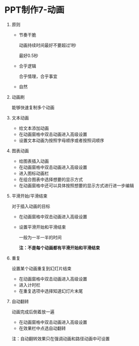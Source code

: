 # PPT制作7-动画

1. 原则

   + 节奏干脆

     动画持续时间最好不要超过1秒

     最好0.5秒

   + 合乎逻辑

     合乎情理，合乎事宜

   + 自然

2. 动画刷

   能够快速复制多个动画

3. 文本动画
   + 给文本添加动画
   + 在动画窗格中双击动画进入高级设置
   + 设置文本动画为按照字母顺序或者按照词顺序

4. 图表动画
   + 给图表插入动画
   + 在动画窗格中双击动画进入高级设置
   + 进入图标动画栏
   + 在组合图表中选择想要的显示方式
   + 在动画窗格中还可以具体按照想要的显示方式进行进一步编辑

5. 平滑开始/平滑结束

   对于插入动画的目标

   + 在动画窗格中双击动画进入高级设置

   + 设置平滑开始和平滑结束

     一般为一半一半的时间

     **注：不是每个动画都有平滑开始和平滑结束**

6. 重复

   设置某个动画重复到幻灯片结束

   + 在动画窗格中双击动画进入高级设置
   + 进入计时栏
   + 在重复选项中选择知道幻灯片末尾

7. 自动翻转

   动画完成后倒着放一遍

   + 在动画窗格中双击动画进入高级设置
   + 在效果栏中点选自动翻转

   注：自动翻转效果只在强调动画和路径动画中可设置


